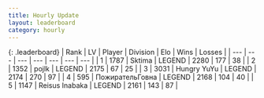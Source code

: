 ```yaml
---
title: Hourly Update
layout: leaderboard
category: hourly
---
```


{: .leaderboard}
| Rank | LV | Player | Division | Elo | Wins | Losses |
| --- | --- | --- | --- | --- | --- | --- |
| <span data-change="0">1</span> | 1787 | <span title="ID: 353063">Sktima</span> | LEGEND | <span data-change="0">2280</span> | <span data-change="0">177</span> | <span data-change="0">38</span> |
| <span data-change="0">2</span> | 1352 | <span title="ID: 4783">pojlk</span> | LEGEND | <span data-change="0">2175</span> | <span data-change="0">67</span> | <span data-change="0">25</span> |
| <span data-change="0">3</span> | 3031 | <span title="ID: 164871">Hungry YuYu</span> | LEGEND | <span data-change="0">2174</span> | <span data-change="0">270</span> | <span data-change="0">97</span> |
| <span data-change="0">4</span> | 595 | <span title="ID: 402846">ПожирательГовна</span> | LEGEND | <span data-change="0">2168</span> | <span data-change="0">104</span> | <span data-change="0">40</span> |
| <span data-change="1">5</span> | 1147 | <span title="ID: 451068">Reisus Inabaka</span> | LEGEND | <span data-change="14">2161</span> | <span data-change="3">143</span> | <span data-change="0">87</span> |